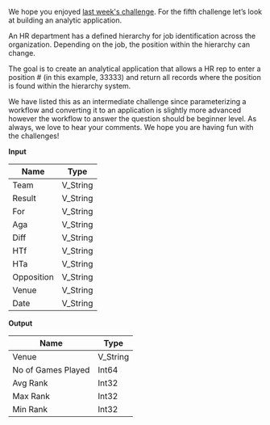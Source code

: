 ﻿
We hope you enjoyed  [last week's challenge](https://community.alteryx.com/t5/Weekly-Challenge/Alteryx-Weekly-Exercise-Week-4-Date-Parsing/m-p/36731#U36731). For the fifth  challenge let’s look at building an analytic application.

An HR department has a defined hierarchy for job identification across the organization. Depending on the job, the position within the hierarchy can change.

The goal is to create an analytical application that allows a HR rep to enter a position # (in this example, 33333) and return all records where the position is found within the hierarchy system.

We have listed this as an intermediate  challenge since parameterizing a workflow and converting it to an application is slightly more advanced however the workflow to answer the question should be beginner level. As always, we love to hear your comments. We hope you are having fun with the  challenges!

**Input**

|    Name    |   Type   |
|------------|----------|
| Team       | V_String |
| Result     | V_String |
| For        | V_String |
| Aga        | V_String |
| Diff       | V_String |
| HTf        | V_String |
| HTa        | V_String |
| Opposition | V_String |
| Venue      | V_String |
| Date       | V_String |


**Output**

|        Name        |   Type   |
|--------------------|----------|
| Venue              | V_String |
| No of Games Played | Int64    |
| Avg Rank           | Int32    |
| Max Rank           | Int32    |
| Min Rank           | Int32    |


